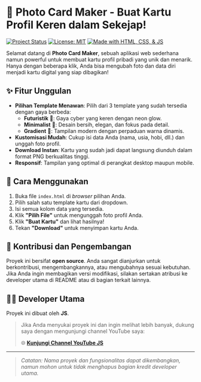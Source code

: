 # 📸 Photo Card Maker - Buat Kartu Profil Keren dalam Sekejap!

[![Project Status](https://img.shields.io/badge/Status-Complete-brightgreen?style=for-the-badge)]()
[![License: MIT](https://img.shields.io/badge/License-MIT-yellow.svg?style=for-the-badge)](https://opensource.org/licenses/MIT)
[![Made with HTML, CSS, & JS](https://img.shields.io/badge/Tech-HTML%20%7C%20CSS%20%7C%20JS-blue?style=for-the-badge)]()

Selamat datang di **Photo Card Maker**, sebuah aplikasi web sederhana namun powerful untuk membuat kartu profil pribadi yang unik dan menarik. Hanya dengan beberapa klik, Anda bisa mengubah foto dan data diri menjadi kartu digital yang siap dibagikan!

## ✨ Fitur Unggulan

-   **Pilihan Template Menawan**: Pilih dari 3 template yang sudah tersedia dengan gaya berbeda:
    -   **Futuristik** 🌌: Gaya cyber yang keren dengan neon glow.
    -   **Minimalist** 🎨: Desain bersih, elegan, dan fokus pada detail.
    -   **Gradient** 💖: Tampilan modern dengan perpaduan warna dinamis.
-   **Kustomisasi Mudah**: Cukup isi data Anda (nama, usia, hobi, dll.) dan unggah foto profil.
-   **Download Instan**: Kartu yang sudah jadi dapat langsung diunduh dalam format PNG berkualitas tinggi.
-   **Responsif**: Tampilan yang optimal di perangkat desktop maupun mobile.

## 🚀 Cara Menggunakan

1.  Buka file `index.html` di _browser_ pilihan Anda.
2.  Pilih salah satu template kartu dari dropdown.
3.  Isi semua kolom data yang tersedia.
4.  Klik **"Pilih File"** untuk mengunggah foto profil Anda.
5.  Klik **"Buat Kartu"** dan lihat hasilnya!
6.  Tekan **"Download"** untuk menyimpan kartu Anda.

## 🤝 Kontribusi dan Pengembangan

Proyek ini bersifat **open source**. Anda sangat dianjurkan untuk berkontribusi, mengembangkannya, atau mengubahnya sesuai kebutuhan. Jika Anda ingin membagikan versi modifikasi, silakan sertakan atribusi ke developer utama di README atau di bagian terkait lainnya.

## 👨‍💻 Developer Utama

Proyek ini dibuat oleh **JS**.

> Jika Anda menyukai proyek ini dan ingin melihat lebih banyak, dukung saya dengan mengunjungi channel YouTube saya:
>
> 🌐 [**Kunjungi Channel YouTube JS**](https://youtube.com/@jhingsaw)

---

> _Catatan: Nama proyek dan fungsionalitas dapat dikembangkan, namun mohon untuk tidak menghapus bagian kredit developer utama._